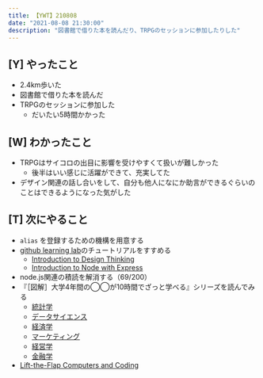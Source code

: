 ```yaml
---
title: 【YWT】210808
date: "2021-08-08 21:30:00"
description: "図書館で借りた本を読んだり、TRPGのセッションに参加したりした"
---
```


## [Y] やったこと

- 2.4km歩いた
- 図書館で借りた本を読んだ
- TRPGのセッションに参加した
  - だいたい5時間かかった

## [W] わかったこと

- TRPGはサイコロの出目に影響を受けやすくて扱いが難しかった
  - 後半はいい感じに活躍ができて、充実してた
- デザイン関連の話し合いをして、自分も他人になにか助言ができるぐらいのことはできるようになった気がした

## [T] 次にやること

- `alias` を登録するための機構を用意する
- [github learning lab](https://lab.github.com/githubtraining)のチュートリアルをすすめる
  - [Introduction to Design Thinking](https://lab.github.com/githubtraining/introduction-to-design-thinking)
  - [Introduction to Node with Express](https://lab.github.com/everydeveloper/introduction-to-node-with-express)
- node.js関連の積読を解消する（69/200）
- 『［図解］大学4年間の◯◯が10時間でざっと学べる』シリーズを読んでみる
  - [統計学](https://www.amazon.co.jp/dp/B07PXB4NN9)
  - [データサイエンス](https://www.amazon.co.jp/dp/B07XNW3TQM)
  - [経済学](https://www.amazon.co.jp/dp/B01KNLFHH6)
  - [マーケティング](https://www.amazon.co.jp/dp/B07BNC2SV3)
  - [経営学](https://www.amazon.co.jp/dp/B071SKDF3L)
  - [金融学](https://www.amazon.co.jp/dp/B07BB6Z7FW)
- [Lift-the-Flap Computers and Coding](https://www.amazon.co.jp/dp/1409591514)

<!-- https://twitter.com/camomile_cafe/status/1424358244378546180?s=20 -->
